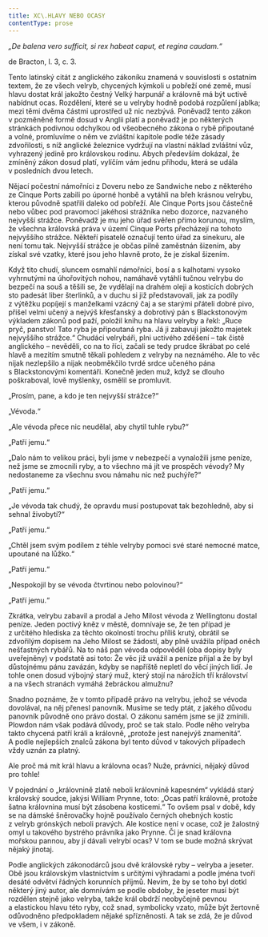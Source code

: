 ```yaml
---
title: XC\.HLAVY NEBO OCASY
contentType: prose
---
```


_„De balena vero sufficit, si rex habeat caput, et regina caudam.“_

de Bracton, l. 3, c. 3.

  

Tento latinský citát z anglického zákoníku znamená v souvislosti s ostatním textem, že ze všech velryb, chycených kýmkoli u pobřeží oné země, musí hlavu dostat král jakožto čestný Velký harpunář a královně má být uctivě nabídnut ocas. Rozdělení, které se u velryby hodně podobá rozpůlení jablka; mezi těmi dvěma částmi uprostřed už nic nezbývá. Poněvadž tento zákon v pozměněné formě dosud v Anglii platí a poněvadž je po některých stránkách podivnou odchylkou od všeobecného zákona o rybě připoutané a volné, promluvíme o něm ve zvláštní kapitole podle téže zásady zdvořilosti, s níž anglické železnice vydržují na vlastní náklad zvláštní vůz, vyhrazený jedině pro královskou rodinu. Abych především dokázal, že zmíněný zákon dosud platí, vylíčím vám jednu příhodu, která se udála v posledních dvou letech.

Nějací počestní námořníci z Doveru nebo ze Sandwiche nebo z některého ze Cinque Ports zabili po úporné honbě a vytáhli na břeh krásnou velrybu, kterou původně spatřili daleko od pobřeží. Ale Cinque Ports jsou částečně nebo vůbec pod pravomocí jakéhosi strážníka nebo dozorce, nazvaného nejvyšší strážce. Poněvadž je mu jeho úřad svěřen přímo korunou, myslím, že všechna královská práva v území Cinque Ports přecházejí na tohoto nejvyššího strážce. Někteří pisatelé označují tento úřad za sinekuru, ale není tomu tak. Nejvyšší strážce je občas pilně zaměstnán šizením, aby získal své vzatky, které jsou jeho hlavně proto, že je získal šizením.

Když tito chudí, sluncem osmahlí námořníci, bosí a s kalhotami vysoko vyhrnutými na úhořovitých nohou, namáhavě vytáhli tučnou velrybu do bezpečí na souš a těšili se, že vydělají na drahém oleji a kosticích dobrých sto padesát liber šterlinků, a v duchu si již představovali, jak za podíly z výtěžku popíjejí s manželkami vzácný čaj a se starými přáteli dobré pivo, přišel velmi učený a nejvýš křesťanský a dobrotivý pán s Blackstonovým výkladem zákonů pod paží, položil knihu na hlavu velryby a řekl: „Ruce pryč, panstvo! Tato ryba je připoutaná ryba. Já ji zabavuji jakožto majetek nejvyššího strážce.“ Chudáci velrybáři, plni uctivého zděšení – tak čistě anglického – nevěděli, co na to říci, začali se tedy prudce škrábat po celé hlavě a mezitím smutně těkali pohledem z velryby na neznámého. Ale to věc nijak nezlepšilo a nijak neobměkčilo tvrdé srdce učeného pána s Blackstonovými komentáři. Konečně jeden muž, když se dlouho poškraboval, lově myšlenky, osmělil se promluvit.

„Prosím, pane, a kdo je ten nejvyšší strážce?“

„Vévoda.“

„Ale vévoda přece nic neudělal, aby chytil tuhle rybu?“

„Patří jemu.“

„Dalo nám to velikou práci, byli jsme v nebezpečí a vynaložili jsme peníze, než jsme se zmocnili ryby, a to všechno má jít ve prospěch vévody? My nedostaneme za všechnu svou námahu nic než puchýře?“

„Patří jemu.“

„Je vévoda tak chudý, že opravdu musí postupovat tak bezohledně, aby si sehnal živobytí?“

„Patří jemu.“

„Chtěl jsem svým podílem z téhle velryby pomoci své staré nemocné matce, upoutané na lůžko.“

„Patří jemu.“

„Nespokojil by se vévoda čtvrtinou nebo polovinou?“

„Patří jemu.“

Zkrátka, velrybu zabavil a prodal a Jeho Milost vévoda z Wellingtonu dostal peníze. Jeden poctivý kněz v městě, domnívaje se, že ten případ je z určitého hlediska za těchto okolností trochu příliš krutý, obrátil se zdvořilým dopisem na Jeho Milost se žádostí, aby plně uvážila případ oněch nešťastných rybářů. Na to náš pan vévoda odpověděl (oba dopisy byly uveřejněny) v podstatě asi toto: Že věc již uvážil a peníze přijal a že by byl důstojnému pánu zavázán, kdyby se napříště nepletl do věcí jiných lidí. Je tohle onen dosud výbojný starý muž, který stojí na nárožích tří království a na všech stranách vymáhá žebráckou almužnu?

Snadno poznáme, že v tomto případě právo na velrybu, jehož se vévoda dovolával, na něj přenesl panovník. Musíme se tedy ptát, z jakého důvodu panovník původně ono právo dostal. O zákonu samém jsme se již zmínili. Plowdon nám však podává důvody, proč se tak stalo. Podle něho velryba takto chycená patří králi a královně, „protože jest nanejvýš znamenitá“. A podle nejlepších znalců zákona byl tento důvod v takových případech vždy uznán za platný.

Ale proč má mít král hlavu a královna ocas? Nuže, právníci, nějaký důvod pro tohle!

V pojednání o „královnině zlatě neboli královnině kapesném“ vykládá starý královský soudce, jakýsi William Prynne, toto: „Ocas patří královně, protože šatna královnina musí být zásobena kosticemi.“ To ovšem psal v době, kdy se na dámské šněrovačky hojně používalo černých ohebných kostic z velryb grónských neboli pravých. Ale kostice není v ocase, což je žalostný omyl u takového bystrého právníka jako Prynne. Či je snad královna mořskou pannou, aby jí dávali velrybí ocas? V tom se bude možná skrývat nějaký jinotaj.

Podle anglických zákonodárců jsou dvě královské ryby – velryba a jeseter. Obě jsou královským vlastnictvím s určitými výhradami a podle jména tvoří desáté odvětví řádných korunních příjmů. Nevím, že by se toho byl dotkl některý jiný autor, ale domnívám se podle obdoby, že jeseter musí být rozdělen stejně jako velryba, takže král obdrží neobyčejně pevnou a elastickou hlavu této ryby, což snad, symbolicky vzato, může být žertovně odůvodněno předpokladem nějaké spřízněnosti. A tak se zdá, že je důvod ve všem, i v zákoně.
